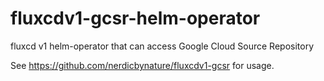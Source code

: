 # fluxcdv1-gcsr-helm-operator
fluxcd v1 helm-operator that can access Google Cloud Source Repository

See https://github.com/nerdicbynature/fluxcdv1-gcsr for usage.
